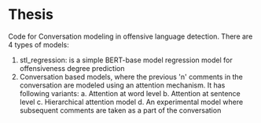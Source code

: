 # Thesis
Code for Conversation modeling in offensive language detection.
There are 4 types of models:
  1. stl_regression: is a simple BERT-base model regression model for offensiveness degree prediction
  2. Conversation based models, where the previous 'n' comments in the conversation are modeled using an attention mechanism. It has following variants:
    a. Attention at word level
    b. Attention at sentence level
    c. Hierarchical attention model
    d. An experimental model where subsequent comments are taken as a part of the conversation
